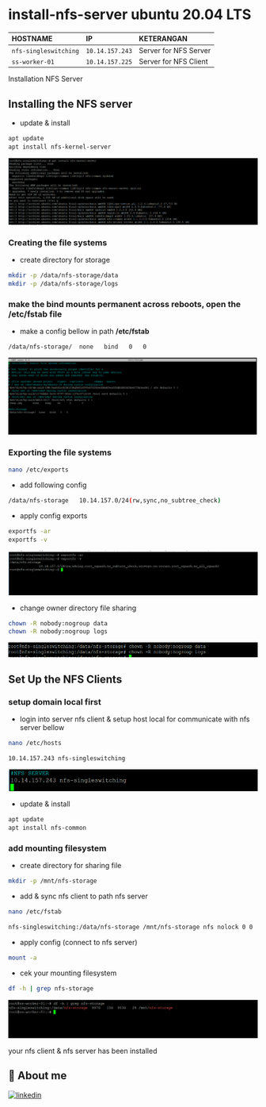 # install-nfs-server ubuntu 20.04 LTS

| HOSTNAME              | IP              | KETERANGAN            |
| :---------------------| :---------------| :---------------------|
| `nfs-singleswitching` | `10.14.157.243` | Server for NFS Server |
| `ss-worker-01`        | `10.14.157.225` | Server for NFS Client |

Installation NFS Server
## Installing the NFS server
- update & install
```bash
apt update
apt install nfs-kernel-server
```

![Alt text](image.png)

### Creating the file systems
- create directory for storage
```bash
mkdir -p /data/nfs-storage/data
mkdir -p /data/nfs-storage/logs
```

### make the bind mounts permanent across reboots, open the /etc/fstab file
- make a config bellow in path **/etc/fstab**
```bash
/data/nfs-storage/  none   bind   0   0
```
![Alt text](image-1.png)

### Exporting the file systems
```bash
nano /etc/exports
```
- add following config

```bash
/data/nfs-storage   10.14.157.0/24(rw,sync,no_subtree_check)
```
- apply config exports
```bash
exportfs -ar
exportfs -v
```

![Alt text](image-2.png)

- change owner directory file sharing
```bash
chown -R nobody:nogroup data
chown -R nobody:nogroup logs
```
![Alt text](image-5.png)

## Set Up the NFS Clients
### setup domain local first
- login into server nfs client & setup host local for communicate with nfs server bellow
```bash
nano /etc/hosts
```
```bash
10.14.157.243 nfs-singleswitching
```
![Alt text](image-3.png)
- update & install 
```bash
apt update
apt install nfs-common
```

### add mounting filesystem
- create directory for sharing file
```bash
mkdir -p /mnt/nfs-storage
```
- add & sync nfs client to path nfs server 
```bash
nano /etc/fstab
```
```bash
nfs-singleswitching:/data/nfs-storage /mnt/nfs-storage nfs nolock 0 0
```
- apply config (connect to nfs server)
```bash
mount -a
```
- cek your mounting filesystem
```bash
df -h | grep nfs-storage
```
![Alt text](image-4.png)

your nfs client & nfs server has been installed

## 🔗 About me
[![linkedin](https://img.shields.io/badge/linkedin-0A66C2?style=for-the-badge&logo=linkedin&logoColor=white)](https://www.linkedin.com/in/falyan-zuril-587585247/)


